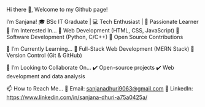  Hi there 👋, Welcome to my Github page!

 I’m Sanjana!
🎓 BSc IT Graduate | 💻 Tech Enthusiast | 🚀 Passionate Learner
👀 I’m Interested In...
🔹 Web Development (HTML, CSS, JavaScript)
🔹 Software Development (Python, C/C++)
🔹 Open Source Contributions

🌱 I’m Currently Learning...
📌 Full-Stack Web Development (MERN Stack)
📌 Version Control (Git & GitHub)

💞️ I’m Looking to Collaborate On...
✔️ Open-source projects
✔️ Web development and data analysis

📫 How to Reach Me...
📧 Email: sanjanadhuri9063@gmail.com
💼 LinkedIn: https://www.linkedin.com/in/sanjana-dhuri-a75a0425a/
